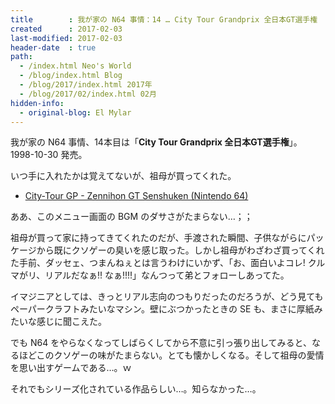 ```yaml
---
title        : 我が家の N64 事情：14 … City Tour Grandprix 全日本GT選手権
created      : 2017-02-03
last-modified: 2017-02-03
header-date  : true
path:
  - /index.html Neo's World
  - /blog/index.html Blog
  - /blog/2017/index.html 2017年
  - /blog/2017/02/index.html 02月
hidden-info:
  - original-blog: El Mylar
---
```


我が家の N64 事情、14本目は「__City Tour Grandprix 全日本GT選手権__」。1998-10-30 発売。

いつ手に入れたかは覚えてないが、祖母が買ってくれた。

- [City-Tour GP - Zennihon GT Senshuken (Nintendo 64)](https://youtube.com/watch?v=IgNFntsqm40)

ああ、このメニュー画面の BGM のダサさがたまらない…；；

祖母が買って家に持ってきてくれたのだが、手渡された瞬間、子供ながらにパッケージから既にクソゲーの臭いを感じ取った。しかし祖母がわざわざ買ってくれた手前、ダッセェ、つまんねぇとは言うわけにいかず、「お、面白いよコレ! クルマがリ、リアルだなぁ!! なぁ!!!!」なんつって弟とフォローしあってた。

イマジニアとしては、きっとリアル志向のつもりだったのだろうが、どう見てもペーパークラフトみたいなマシン。壁にぶつかったときの SE も、まさに厚紙みたいな感じに聞こえた。

でも N64 をやらなくなってしばらくしてから不意に引っ張り出してみると、なるほどこのクソゲーの味がたまらない。とても懐かしくなる。そして祖母の愛情を思い出すゲームである…。ｗ

それでもシリーズ化されている作品らしい…。知らなかった…。
